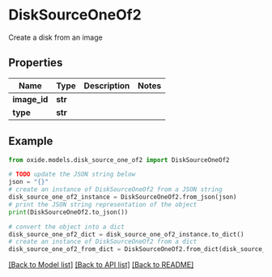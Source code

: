 # DiskSourceOneOf2

Create a disk from an image

## Properties

Name | Type | Description | Notes
------------ | ------------- | ------------- | -------------
**image_id** | **str** |  | 
**type** | **str** |  | 

## Example

```python
from oxide.models.disk_source_one_of2 import DiskSourceOneOf2

# TODO update the JSON string below
json = "{}"
# create an instance of DiskSourceOneOf2 from a JSON string
disk_source_one_of2_instance = DiskSourceOneOf2.from_json(json)
# print the JSON string representation of the object
print(DiskSourceOneOf2.to_json())

# convert the object into a dict
disk_source_one_of2_dict = disk_source_one_of2_instance.to_dict()
# create an instance of DiskSourceOneOf2 from a dict
disk_source_one_of2_from_dict = DiskSourceOneOf2.from_dict(disk_source_one_of2_dict)
```
[[Back to Model list]](../README.md#documentation-for-models) [[Back to API list]](../README.md#documentation-for-api-endpoints) [[Back to README]](../README.md)



